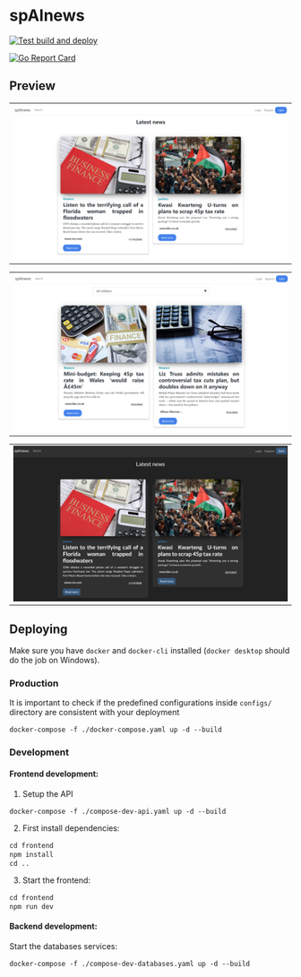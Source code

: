 # spAInews

[![Test build and deploy](https://github.com/SebasGA19/spAInews/actions/workflows/pipeline.yaml/badge.svg)](https://github.com/SebasGA19/spAInews/actions/workflows/pipeline.yaml)

[![Go Report Card](https://goreportcard.com/badge/github.com/SebasGA19/spAInews)](https://goreportcard.com/report/github.com/SebasGA19/spAInews)

## Preview

<table><tr><td>
    <img src="docs/images/latest-news.png"/>
</td></tr></table>

<table><tr><td>
    <img src="docs/images/search-preview.png"/>
</td></tr></table>

<table><tr><td>
    <img src="docs/images/dark-mode.png"/>
</td></tr></table>

## Deploying

Make sure you have `docker` and `docker-cli` installed (`docker desktop` should do the job on Windows).

### Production

It is important to check if the predefined configurations inside `configs/` directory are consistent with your deployment

```shell
docker-compose -f ./docker-compose.yaml up -d --build
```

### Development

#### Frontend development:

1. Setup the API

```shell
docker-compose -f ./compose-dev-api.yaml up -d --build
```

2. First install dependencies:

```shell
cd frontend
npm install
cd ..
```

3. Start the frontend:

```shell
cd frontend
npm run dev
```

#### Backend development:

Start the databases services:

```shell
docker-compose -f ./compose-dev-databases.yaml up -d --build
```

